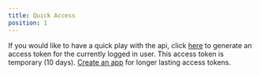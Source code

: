 ```yaml
---
title: Quick Access
position: 1
---
```


If you would like to have a quick play with the api, click [here](https://memair.com/generate_own_access-token) to generate an access token for the currently logged in user. This access token is temporary (10 days). [Create an app](/#authenticationcreate_an_app) for longer lasting access tokens.
